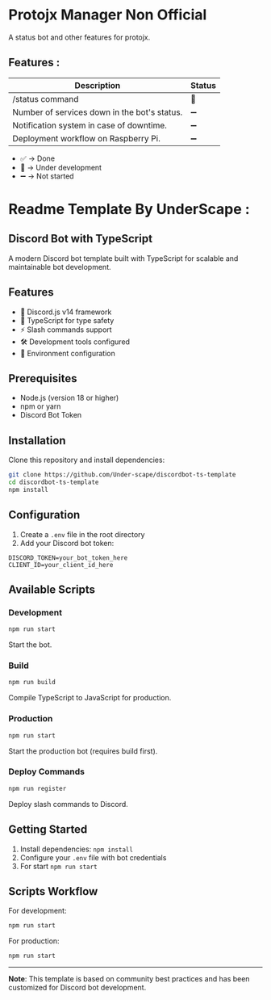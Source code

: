 # Protojx Manager Non Official
A status bot and other features for protojx.

## Features :

| Description | Status |
|-------------|--------|
| /status command | 🚧 |
| Number of services down in the bot's status. | ➖ |
| Notification system in case of downtime. | ➖ |
| Deployment workflow on Raspberry Pi. | ➖ |

- ✅ -> Done
- 🚧 -> Under development
- ➖ -> Not started


# Readme Template By UnderScape :
## Discord Bot with TypeScript
A modern Discord bot template built with TypeScript for scalable and maintainable bot development.

## Features
- 🤖 Discord.js v14 framework
- 📘 TypeScript for type safety
- ⚡ Slash commands support
- 🛠️ Development tools configured
- 🔧 Environment configuration

## Prerequisites
- Node.js (version 18 or higher)
- npm or yarn
- Discord Bot Token

## Installation
Clone this repository and install dependencies:
```bash
git clone https://github.com/Under-scape/discordbot-ts-template
cd discordbot-ts-template
npm install
```

## Configuration
1. Create a `.env` file in the root directory
2. Add your Discord bot token:
```env
DISCORD_TOKEN=your_bot_token_here
CLIENT_ID=your_client_id_here
```

## Available Scripts
### Development
```bash
npm run start
```
Start the bot.

### Build
```bash
npm run build
```
Compile TypeScript to JavaScript for production.

### Production
```bash
npm run start
```
Start the production bot (requires build first).

### Deploy Commands
```bash
npm run register
```
Deploy slash commands to Discord.

## Getting Started
1. Install dependencies: `npm install`
2. Configure your `.env` file with bot credentials
3. For start `npm run start`

## Scripts Workflow
For development:
```bash
npm run start
```
For production:
```bash
npm run start
```

---
**Note**: This template is based on community best practices and has been customized for Discord bot development.